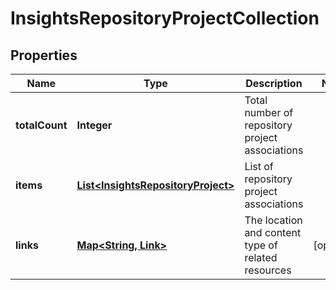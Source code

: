 

# InsightsRepositoryProjectCollection


## Properties

| Name | Type | Description | Notes |
|------------ | ------------- | ------------- | -------------|
|**totalCount** | **Integer** | Total number of repository project associations |  |
|**items** | [**List&lt;InsightsRepositoryProject&gt;**](InsightsRepositoryProject.md) | List of repository project associations |  |
|**links** | [**Map&lt;String, Link&gt;**](Link.md) | The location and content type of related resources |  [optional] |




